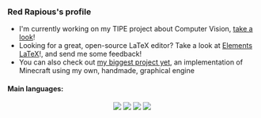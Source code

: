 ### Red Rapious's profile

- I'm currently working on my TIPE project about Computer Vision, [take a look](https://github.com/Red-Rapious/Car-Computer-Vision)!
- Looking for a great, open-source LaTeX editor? Take a look at [Elements LaTeX](https://github.com/Red-Rapious/Elements-LaTeX)!, and send me some feedback!
- You can also check out [my biggest project yet](https://github.com/Red-Rapious/MinecraftCloneOpenGL), an implementation of Minecraft using my own, handmade, graphical engine

#### Main languages:
<p style="text-align:center">
  <a href="https://github.com/Red-Rapious/MinecraftCloneOpenGL"><img src="https://img.shields.io/badge/C%2B%2B-00599C?style=for-the-badge&logo=c%2B%2B&logoColor=white"></a>
  <a href="https://github.com/Red-Rapious/Car-Computer-Vision"><img src="https://img.shields.io/badge/Python-14354C?style=for-the-badge&logo=python&logoColor=white"></a>
  <a href="https://github.com/Red-Rapious/Elements-LaTeX"><img src="https://img.shields.io/badge/Javascript-yellow?style=for-the-badge&logo=javascript&logoColor=white"></a>
  <a href="https://github.com/Red-Rapious/Elements-LaTeX"><img src="https://img.shields.io/badge/OCaml-orange?style=for-the-badge&logo=ocaml&logoColor=white"></a>
</p>